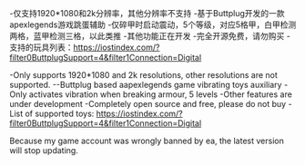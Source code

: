 -仅支持1920*1080和2k分辨率，其他分辨率不支持
-基于Buttplug开发的一款apexlegends游戏跳蛋辅助
-仅碎甲时启动震动，5个等级，对应5格甲，白甲检测两格，蓝甲检测三格，以此类推
-其他功能正在开发
-完全开源免费，请勿购买
-支持的玩具列表：https://iostindex.com/?filter0ButtplugSupport=4&filter1Connection=Digital




-Only supports 1920*1080 and 2k resolutions, other resolutions are not supported.
--Buttplug based aapexlegends game vibrating toys auxiliary
-Only activates vibration when breaking armour, 5 levels
-Other features are under development
-Completely open source and free, please do not buy
-List of supported toys: https://iostindex.com/?filter0ButtplugSupport=4&filter1Connection=Digital

Because my game account was wrongly banned by ea, the latest version will stop updating.

